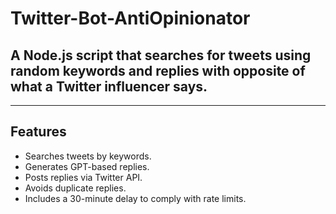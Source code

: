 # Twitter-Bot-AntiOpinionator

##  A Node.js script that searches for tweets using random keywords and replies with opposite of what a Twitter influencer says. 
---

## Features
- Searches tweets by keywords.
- Generates GPT-based replies.
- Posts replies via Twitter API.
- Avoids duplicate replies.
- Includes a 30-minute delay to comply with rate limits.
